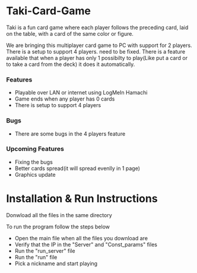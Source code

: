 # Taki-Card-Game
Taki is a fun card game where each player follows the preceding card, laid on the table, with a card of the same color or figure. 

We are bringing this multiplayer card game to PC with support for 2 players. There is a setup to support 4 players.
need to be fixed. There is a feature available that when a player has only 1 possibilty to play(Like put a card or to take a card from the deck) it does it automatically.


### Features
- Playable over LAN or internet using LogMeIn Hamachi
- Game ends when any player has 0 cards
- There is setup to support 4 players 

### Bugs
- There are some bugs in the 4 players feature

### Upcoming Features
- Fixing the bugs
- Better cards spread(it will spread evenlly in 1 page)
- Graphics update


# Installation & Run Instructions
Donwload all the files in the same directory

To run the program follow the steps below
- Open the main file when all the files you download are
- Verify that the IP in the "Server" and "Const_params" files
- Run the "run_server" file
- Run the "run" file
- Pick a nickname and start playing
